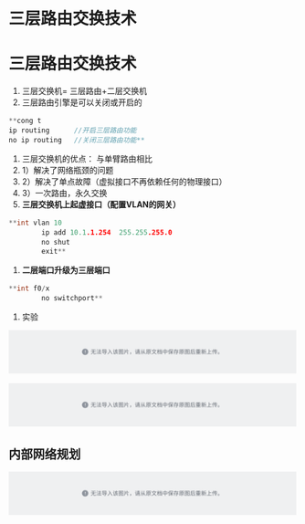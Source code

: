 # 三层路由交换技术 

# 三层路由交换技术

1. 三层交换机= 三层路由+二层交换机
2. 三层路由引擎是可以关闭或开启的


```C++
**cong t
ip routing      //开启三层路由功能
no ip routing   //关闭三层路由功能**
```

1. 三层交换机的优点： 与单臂路由相比
2. 1）解决了网络瓶颈的问题
3. 2）解决了单点故障（虚拟接口不再依赖任何的物理接口）
4. 3）一次路由，永久交换
5. **三层交换机上起虚接口（配置VLAN的网关）**


```C++
**int vlan 10
        ip add 10.1.1.254  255.255.255.0
        no shut
        exit**
```

1. **二层端口升级为三层端口**


```C++
**int f0/x
        no switchport**
```

1. 实验

![](assets/KBTDbDt18oL4B3xL7UKcb84jnEf.png)

![](assets/XDUXbM6i9odHSVxHZpbclvp8n7g.png)

## 内部网络规划

![](assets/OQJSbNXpookHgIxNsRJclFAPn9e.png)

